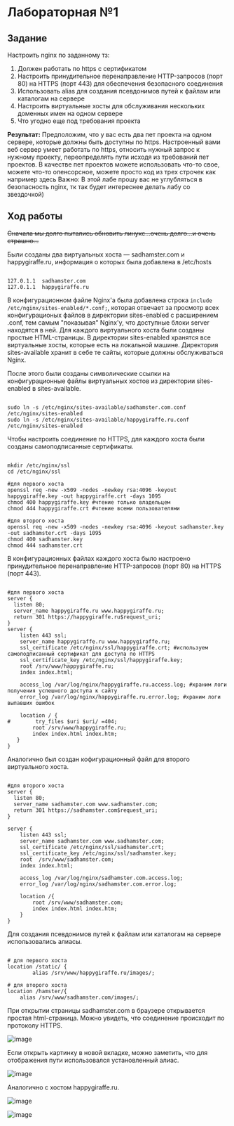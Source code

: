 # Лабораторная №1

## Задание

Настроить nginx по заданному тз:
  1. Должен работать по https c сертификатом
  2. Настроить принудительное перенаправление HTTP-запросов (порт 80) на HTTPS (порт 443) для обеспечения безопасного соединения
  3. Использовать alias для создания псевдонимов путей к файлам или каталогам на сервере
  4. Настроить виртуальные хосты для обслуживания нескольких доменных имен на одном сервере
  5. Что угодно еще под требования проекта

**Результат:** Предположим, что у вас есть два пет проекта на одном сервере, которые должны быть доступны по https. Настроенный вами веб сервер умеет работать по https, относить нужный запрос к нужному проекту, переопределять пути исходя из требований пет проектов.
В качестве пет проектов можете использовать что-то свое, можете что-то опенсорсное, можете просто код из трех строчек как например здесь
Важно: В этой лабе прошу вас не углубляться в безопасность nginx, тк так будет интереснее делать лабу со звездочкой)

## Ход работы

~~Сначала мы долго пытались обновить линукс...очень долго...и очень страшно...~~

Были созданы два виртуальных хоста — sadhamster.com и happygiraffe.ru, информация о которых была добавлена в /etc/hosts
```

127.0.1.1  sadhamster.com
127.0.1.1  happygiraffe.ru

```
В конфигурационном файле Nginx'а была добавлена строка ```include /etc/nginx/sites-enabled/*.conf;```, которая отвечает за просмотр всех конфигурационых файлов в директории sites-enabled с расширением .conf, тем самым "показывая" Nginx'у, что доступные блоки server находятся в ней. 
Для каждого виртуального хоста были созданы простые HTML-страницы.
В директории sites-enabled хранятся все виртуальные хосты, которые есть на локальной машине. Директория sites-available хранит в себе те сайты, которые должны обслуживаться Nginx.

После этого были созданы символические ссылки на конфигурационные файлы виртуальных хостов из директории sites-enabled в sites-available.
```

sudo ln -s /etc/nginx/sites-available/sadhamster.com.conf /etc/nginx/sites-enabled
sudo ln -s /etc/nginx/sites-available/happygiraffe.ru.conf /etc/nginx/sites-enabled

```

Чтобы настроить соединение по HTTPS, для каждого хоста были созданы самоподписанные сертификаты.
```

mkdir /etc/nginx/ssl
cd /etc/nginx/ssl

#для первого хоста
openssl req -new -x509 -nodes -newkey rsa:4096 -keyout happygiraffe.key -out happygiraffe.crt -days 1095
chmod 400 happygiraffe.key #чтение только владельцем
chmod 444 happygiraffe.crt #чтение всеми пользователями

#для второго хоста
openssl req -new -x509 -nodes -newkey rsa:4096 -keyout sadhamster.key -out sadhamster.crt -days 1095
chmod 400 sadhamster.key 
chmod 444 sadhamster.crt

```
В конфигурационных файлах каждого хоста было настроено принудительное перенаправление HTTP-запросов (порт 80) на HTTPS (порт 443).
```

#для первого хоста
server {
  listen 80;
  server_name happygiraffe.ru www.happygiraffe.ru;
  return 301 https://happygiraffe.ru$request_uri;
}
server {
    listen 443 ssl;
    server_name happygiraffe.ru www.happygiraffe.ru;
    ssl_certificate /etc/nginx/ssl/happygiraffe.crt; #используем самоподписанный сертификат для доступа по HTTPS
    ssl_certificate_key /etc/nginx/ssl/happygiraffe.key;
    root /srv/www/happygiraffe.ru;
    index index.html;

    access_log /var/log/nginx/happygiraffe.ru.access.log; #храним логи получения успешного доступа к сайту
    error_log /var/log/nginx/happygiraffe.ru.error.log; #храним логи выпавших ошибок

    location / {
#        try_files $uri $uri/ =404;
        root /srv/www/happygiraffe.ru;
        index index.html index.htm;
   }
}

```
Аналогично был создан кофигурационный файл для второго виртуального хоста.
```

#для второго хоста
server {
  listen 80;
  server_name sadhamster.com www.sadhamster.com;
  return 301 https://sadhamster.com$request_uri;
}

server {
    listen 443 ssl;
    server_name sadhamster.com www.sadhamster.com;
    ssl_certificate /etc/nginx/ssl/sadhamster.crt;
    ssl_certificate_key /etc/nginx/ssl/sadhamster.key;
    root  /srv/www/sadhamster.com;
    index index.html;

    access_log /var/log/nginx/sadhamster.com.access.log;
    error_log /var/log/nginx/sadhamster.com.error.log;

    location /{
        root /srv/www/sadhamster.com;
        index index.html index.htm;
    }
}
```
Для создания псевдонимов путей к файлам или каталогам на сервере использовались алиасы.
```

# для первого хоста
location /static/ {
        alias /srv/www/happygiraffe.ru/images/;

# для второго хоста
location /hamster/{
	alias /srv/www/sadhamster.com/images/;

```

При открытии страницы sadhamster.com в браузере открывается простая html-страница. Можно увидеть, что соединение происходит по протоколу HTTPS.

![image](https://github.com/user-attachments/assets/a39158f6-2511-44b0-8ab9-bc456c2ef67d)

Если открыть картинку в новой вкладке, можно заметить, что для отображения пути использовался установленный алиас.

![image](https://github.com/user-attachments/assets/a66c5e08-aac6-4773-b00c-70746ef92876)

Аналогично с хостом happygiraffe.ru.

![image](https://github.com/user-attachments/assets/a15334f1-264b-460b-af99-613ee82971d6)

![image](https://github.com/user-attachments/assets/595299b1-cadf-417e-94f5-704690d69e4e)

